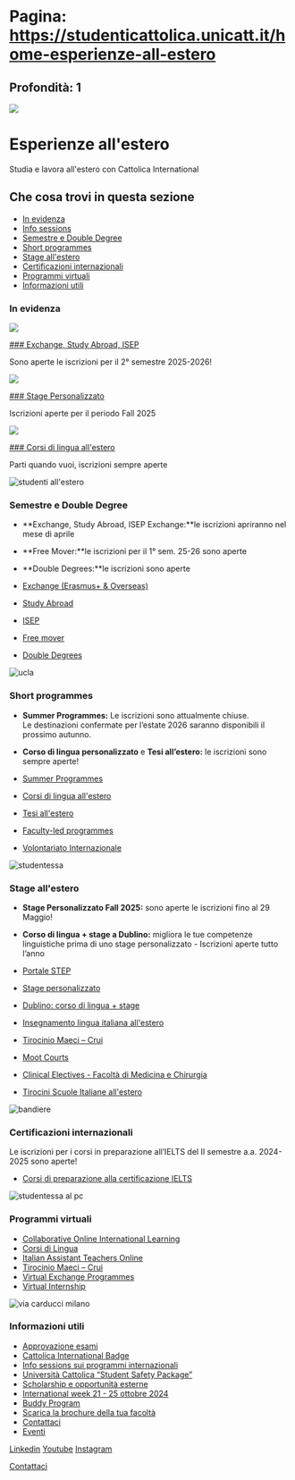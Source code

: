 # Pagina: https://studenticattolica.unicatt.it/home-esperienze-all-estero

## Profondità: 1

![](HP-esperienze%20estero.jpg)

# Esperienze all'estero

Studia e lavora all'estero con Cattolica International

## Che cosa trovi in questa sezione

* [In evidenza](#section-in-evidenza)
* [Info sessions](informazioni-utili-info-sessions-sui-programmi-internazionali "Info sessions")
* [Semestre e Double Degree](#section-semestre-e-double-degree)
* [Short programmes](#section-short-programmes)
* [Stage all'estero](#section-stage-all'estero)
* [Certificazioni internazionali](#section-certificazioni-internazionali)
* [Programmi virtuali](#section-programmi-virtuali)
* [Informazioni utili](#section-informazioni-utili)

### In evidenza

[![](hp_semestre.jpg)](https://studenticattolica.unicatt.it/semestre-e-double-degree-exchange-erasmus-e-overseas "Exchange, Study Abroad, ISEP ")

[### Exchange, Study Abroad, ISEP](https://studenticattolica.unicatt.it/semestre-e-double-degree-exchange-erasmus-e-overseas "Exchange, Study Abroad, ISEP ")

Sono aperte le iscrizioni per il 2° semestre 2025-2026!

[![](hp_stage%20personalizzato.jpg)](https://studenticattolica.unicatt.it/stage-all-estero-stage-personalizzato?rdeLocaleAttr=it "Stage Personalizzato")

[### Stage Personalizzato](https://studenticattolica.unicatt.it/stage-all-estero-stage-personalizzato?rdeLocaleAttr=it "Stage Personalizzato")

Iscrizioni aperte per il periodo Fall 2025

[![](hp_corsi%20di%20lingua%20personalizzati.jpg)](https://studenticattolica.unicatt.it/corsi-di-lingua-all-estero-corsi-personalizzati "Corsi di lingua all'estero ")

[### Corsi di lingua all'estero](https://studenticattolica.unicatt.it/corsi-di-lingua-all-estero-corsi-personalizzati "Corsi di lingua all'estero ")

Parti quando vuoi, iscrizioni sempre aperte

![studenti all'estero](hp-semestre2.jpg)

### Semestre e Double Degree

* **Exchange, Study Abroad, ISEP Exchange:**le iscrizioni apriranno nel mese di aprile
* **Free Mover:**le iscrizioni per il 1° sem. 25-26 sono aperte
* **Double Degrees:**le iscrizioni sono aperte

* [Exchange (Erasmus+ & Overseas)](semestre-e-double-degree-exchange-erasmus-e-overseas)
* [Study Abroad](semestre-e-double-degree-study-abroad)
* [ISEP](semestre-e-double-degree-isep)
* [Free mover](semestre-e-double-degree-free-mover)
* [Double Degrees](semestre-e-double-degree-double-degrees)

![ucla](HP_international%20volunteering.jpg)

### Short programmes

* **Summer Programmes:** Le iscrizioni sono attualmente chiuse.   
  Le destinazioni confermate per l’estate 2026 saranno disponibili il prossimo autunno.
* **Corso di lingua personalizzato** e **Tesi all’estero:** le iscrizioni sono sempre aperte!

* [Summer Programmes](summer-programs-e-corsi-di-lingua-summer-programs)
* [Corsi di lingua all'estero](summer-programs-e-corsi-di-lingua-corsi-di-lingua-all-estero)
* [Tesi all'estero](stage-e-tesi-all-estero-tesi-all-estero)
* [Faculty-led programmes](short-programmes-faculty-led-programmes)
* [Volontariato Internazionale](volontariato)

![studentessa](hp-dublino%20corso%20e%20stage.jpg)

### Stage all'estero

* **Stage Personalizzato Fall 2025:** sono aperte le iscrizioni fino al 29 Maggio!
* **Corso di lingua + stage a Dublino:** migliora le tue competenze linguistiche prima di uno stage personalizzato - Iscrizioni aperte tutto l’anno

* [Portale STEP](stage-all-estero-portale-step)
* [Stage personalizzato](stage-all-estero-stage-personalizzato)
* [Dublino: corso di lingua + stage](stage-all-estero-dublino-corso-di-lingua-stage)
* [Insegnamento lingua italiana all'estero](stage-e-tesi-all-estero-insegnamento-lingua-italiana-all-estero)
* [Tirocinio Maeci – Crui](stage-all-estero-tirocinio-maeci-crui)
* [Moot Courts](stage-e-tesi-all-estero-simulazioni-diplomatiche-e-arbitrato)
* [Clinical Electives - Facoltà di Medicina e Chirurgia](clinical-electives-facolta-di-medicina-e-chirurgia)
* [Tirocini Scuole Italiane all'estero](stage-all-estero-tirocini-scuole-italiane-all-estero)

![bandiere](linguee.jpg)

### Certificazioni internazionali

Le iscrizioni per i corsi in preparazione all’IELTS del II semestre a.a. 2024-2025 sono aperte!

* [Corsi di preparazione alla certificazione IELTS](short-programmes-corsi-per-le-certificazioni-internazionali)

![studentessa al pc](hp-virtual.jpg)

### Programmi virtuali

* [Collaborative Online International Learning](programmi-virtuali-collaborative-online-international-learning)
* [Corsi di Lingua](programmi-virtuali-corsi-di-lingua)
* [Italian Assistant Teachers Online](programmi-virtuali-italian-assistant-teachers-online)
* [Tirocinio Maeci – Crui](programmi-virtuali-tirocinio-maeci-crui-2021)
* [Virtual Exchange Programmes](programmi-virtuali-virtual-exchange-programs)
* [Virtual Internship](programmi-virtuali-virtual-internship)

![via carducci milano](hp-info%20utili.jpg)

### Informazioni utili

* [Approvazione esami](informazioni-utili-approvazione-esami)
* [Cattolica International Badge](informazioni-utili-cattolica-international-badge-2)
* [Info sessions sui programmi internazionali](informazioni-utili-info-sessions-sui-programmi-internazionali)
* [Università Cattolica “Student Safety Package”](informazioni-utili-universita-cattolica-student-safety-package)
* [Scholarship e opportunità esterne](informazioni-utili-scholarship-esterne)
* [International week 21 - 25 ottobre 2024](international-week)
* [Buddy Program](informazioni-utili-buddy-program)
* [Scarica la brochure della tua facoltà](informazioni-utili-scarica-la-brochure-della-tua-facolta)
* [Contattaci](informazioni-utili-contattaci)
* [Eventi](https://www.unicatt.it/eventi/esperienze-estero.html)

[Linkedin](https://www.linkedin.com/showcase/global-engagement-%E2%80%93-universit%C3%A0-cattolica-del-sacro-cuore/about/) 
 [Youtube](https://www.youtube.com/user/MyCattolica) 
 [Instagram](https://www.instagram.com/cattolica.international/)

[Contattaci](home-contatti "Contattaci")
